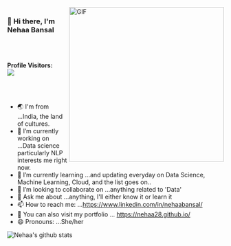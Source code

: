 <img align="right" alt="GIF" src="https://github.com/nehaa28/nehaa28/blob/main/gif.gif" width="360"/>



<!--https://i.imgur.com/9GNZGLH.gif

-->


### 👋 Hi there, I'm Nehaa Bansal

<br><br>

**Profile Visitors:** 
<br>
![](https://Visitor-badge.glitch.me/badge?page_id=nehaa28.profileviews-badge)

<!--
**nehaa28/nehaa28** is a ✨ _special_ ✨ repository because its `README.md` (this file) appears on your GitHub profile.

Here are some ideas to get you started:
-->

<br><br>

- 🌏 I'm from ...India, the land of cultures.
- 🔭 I’m currently working on ...Data science particularly NLP interests me right now.
- 🌱 I’m currently learning ...and updating everyday on Data Science, Machine Learning, Cloud, and the list goes on..
- 👯 I’m looking to collaborate on ...anything related to 'Data'
- 💬 Ask me about ...anything, I'll either know it or learn it
- 📫 How to reach me: ...https://www.linkedin.com/in/nehaabansal/
- 💞️ You can also visit my portfolio ... https://nehaa28.github.io/
- 😄 Pronouns: ...She/her

![Nehaa's github stats](https://github-readme-stats.vercel.app/api?username=nehaa28&show_icons=true&theme=dark)


